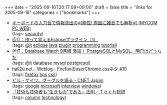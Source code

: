 +++
date = "2005-09-16T20:17:09+09:00"
draft = false
title = "links for 2005-09-16"
categories = ["bookmarks"]
+++

<ul>
	<li>
		<div><a href="http://pcweb.mycom.co.jp/news/2005/09/15/009.html">キーボードの入力音で情報流出の可能性! 周囲に雑音でも解析可 (MYCOM PC WEB)</a></div>
		<div>(tags: <a href="http://del.icio.us/nobu666/security">security</a>)</div>
	</li>
	<li>
		<div><a href="http://www.atmarkit.co.jp/fjava/rensai3/eclipsepde01/eclipsepde01_1.html">＠IT：作って覚えるEclipseプラグイン（1）</a></div>
		<div>(tags: <a href="http://del.icio.us/nobu666/@it">@it</a> <a href="http://del.icio.us/nobu666/eclipse">eclipse</a> <a href="http://del.icio.us/nobu666/java">java</a> <a href="http://del.icio.us/nobu666/plugin">plugin</a> <a href="http://del.icio.us/nobu666/programming">programming</a> <a href="http://del.icio.us/nobu666/tutorial">tutorial</a>)</div>
	</li>
	<li>
		<div><a href="http://www.atmarkit.co.jp/fdb/rensai/dbwatch2005/dbwatch200509_1.html">＠IT：Database Watch 9月版 激論！ PostgreSQLとMySQL、明日はどっちだ</a></div>
		<div>(tags: <a href="http://del.icio.us/nobu666/@it">@it</a> <a href="http://del.icio.us/nobu666/database">database</a> <a href="http://del.icio.us/nobu666/mysql">mysql</a> <a href="http://del.icio.us/nobu666/postgresql">postgresql</a>)</div>
	</li>
	<li>
		<div><a href="http://hail2u.net/blog/software/firefox-usechrome-css-tricks-10.html">hail2u.net - Weblog - FirefoxのuserChrome.cssネタ #10</a></div>
		<div>(tags: <a href="http://del.icio.us/nobu666/firefox">firefox</a> <a href="http://del.icio.us/nobu666/tips">tips</a> <a href="http://del.icio.us/nobu666/css">css</a>)</div>
	</li>
	<li>
		<div><a href="http://japan.cnet.com/interview/story/0,2000050154,20087278,00.htm?ref=rss">ビル・ゲイツ、グーグルを語る - CNET Japan</a></div>
		<div>(tags: <a href="http://del.icio.us/nobu666/google">google</a> <a href="http://del.icio.us/nobu666/microsoft">microsoft</a> <a href="http://del.icio.us/nobu666/interview">interview</a> <a href="http://del.icio.us/nobu666/windows">windows</a>)</div>
	</li>
	<li>
		<div><a href="http://rikunabi-next.yahoo.co.jp/tech/docs/ct_s03500.jsp?p=bpd006&f=rss0916">「技術も技術者も“生きもの”である」法則／Ｔｅｃｈ総研</a></div>
		<div>(tags: <a href="http://del.icio.us/nobu666/column">column</a> <a href="http://del.icio.us/nobu666/technology">technology</a>)</div>
	</li>
</ul>
